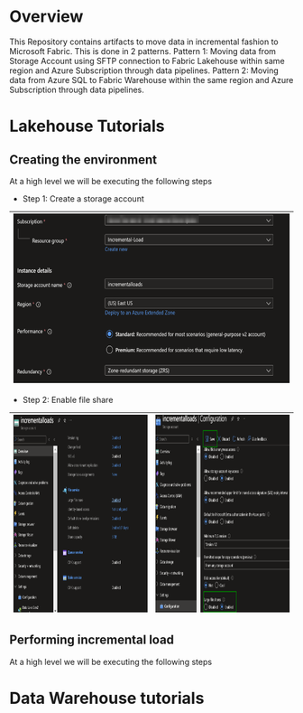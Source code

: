 # Overview

This Repository contains artifacts to move data in incremental fashion to Microsoft Fabric. This is done in 2 patterns.
Pattern 1: Moving data from Storage Account using SFTP connection to Fabric Lakehouse within same region and Azure Subscription through data pipelines.
Pattern 2: Moving data from Azure SQL to Fabric Warehouse within the same region and Azure Subscription through data pipelines.

# Lakehouse Tutorials

## Creating the environment

At a high level we will be executing the following steps

- Step 1: Create a storage account

|<img src='/Assests/IncrementalData/Media/StorageAccountCreate.PNG' width='500' height='300'>|
| ----------- |

- Step 2: Enable file share

|<img src='/Assests/IncrementalData/Media/FileshareDisabled.PNG' width='400' height='350'>|<img src='/Assests/IncrementalData/Media/FileshareEnable.PNG' width='400' height='350'>|
| ----------- |-----------|

## Performing incremental load

At a high level we will be executing the following steps

# Data Warehouse tutorials